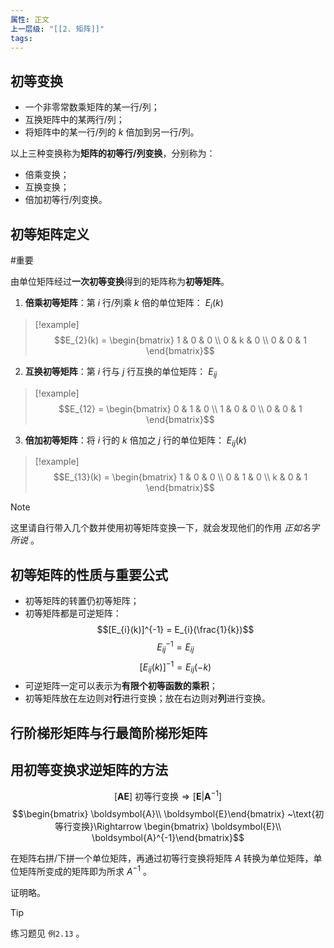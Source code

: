 ```yaml
---
属性: 正文
上一层级: "[[2. 矩阵]]"
tags:
---
```


## 初等变换

- 一个非零常数乘矩阵的某一行/列；
- 互换矩阵中的某两行/列；
- 将矩阵中的某一行/列的 $k$ 倍加到另一行/列。

以上三种变换称为**矩阵的初等行/列变换**，分别称为：

- 倍乘变换；
- 互换变换；
- 倍加初等行/列变换。

## 初等矩阵定义

#重要 

由单位矩阵经过**一次初等变换**得到的矩阵称为**初等矩阵**。

1. **倍乘初等矩阵**：第 $i$ 行/列乘 $k$ 倍的单位矩阵： $E_{i}(k)$
> [!example] 
> $$E_{2}(k) = \begin{bmatrix} 1 & 0 & 0 \\ 0 & k & 0 \\ 0 & 0 & 1 \end{bmatrix}$$
2. **互换初等矩阵**：第 $i$ 行与 $j$ 行互换的单位矩阵： $E_{ij}$
> [!example] 
> $$E_{12} = \begin{bmatrix} 0 & 1 & 0 \\ 1 & 0 & 0 \\ 0 & 0 & 1 \end{bmatrix}$$
3. **倍加初等矩阵**：将 $i$ 行的 $k$ 倍加之 $j$ 行的单位矩阵： $E_{ij}(k)$
> [!example] 
> $$E_{13}(k) = \begin{bmatrix} 1 & 0 & 0 \\ 0 & 1 & 0 \\ k & 0 & 1 \end{bmatrix}$$

> [!note] 
> 这里请自行带入几个数并使用初等矩阵变换一下，就会发现他们的作用 *正如名字所说* 。

## 初等矩阵的性质与重要公式

- 初等矩阵的转置仍初等矩阵；
- 初等矩阵都是可逆矩阵： $$[E_{i}(k)]^{-1} = E_{i}(\frac{1}{k})$$ $$E_{ij}^{-1} = E_{ij}$$ $$[E_{ij}(k)]^{-1} = E_{ij}(-k)$$
- 可逆矩阵一定可以表示为**有限个初等函数的乘积**；
- 初等矩阵放在左边则对**行**进行变换；放在右边则对**列**进行变换。

## 行阶梯形矩阵与行最简阶梯形矩阵


## 用初等变换求逆矩阵的方法

$$[\boldsymbol{A} \boldsymbol{E}] ~\text{初等行变换}\Rightarrow [\boldsymbol{E}|\boldsymbol{A}^{-1}]$$
$$\begin{bmatrix} \boldsymbol{A}\\ \boldsymbol{E}\end{bmatrix} ~\text{初等行变换}\Rightarrow \begin{bmatrix} \boldsymbol{E}\\ \boldsymbol{A}^{-1}\end{bmatrix}$$

在矩阵右拼/下拼一个单位矩阵，再通过初等行变换将矩阵 $A$ 转换为单位矩阵，单位矩阵所变成的矩阵即为所求 $A^{-1}$ 。

证明略。

> [!tip] 
> 练习题见 `例2.13` 。

